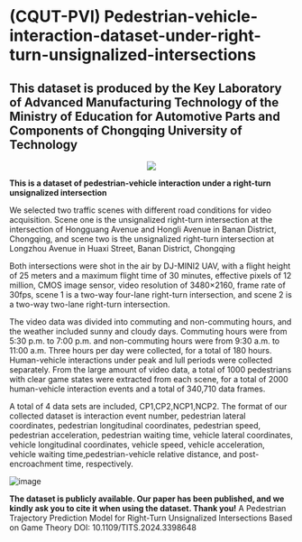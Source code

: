 #  (CQUT-PVI) Pedestrian-vehicle-interaction-dataset-under-right-turn-unsignalized-intersections
## This dataset is produced by the Key Laboratory of Advanced Manufacturing Technology of the Ministry of Education for Automotive Parts and Components of Chongqing University of Technology

<p align="center">
  <img src="https://github.com/Yinan-x-Zhang/CQUT-PVI-Pedestrian-Vehicle-interaction-dataset-under-right-turn-unsignalized-intersections/blob/main/cqut.png" />
</p>

**This is a dataset of pedestrian-vehicle interaction under a right-turn unsignalized intersection**

We selected two traffic scenes with different road conditions for video acquisition. Scene one is the unsignalized right-turn intersection at the intersection of Hongguang Avenue and Hongli Avenue in Banan District, Chongqing, and scene two is the unsignalized right-turn intersection at Longzhou Avenue in Huaxi Street, Banan District, Chongqing


Both intersections were shot in the air by DJ-MINI2 UAV, with a flight height of 25 meters and a maximum flight time of 30 minutes, effective pixels of 12 million, CMOS image sensor, video resolution of 3480×2160, frame rate of 30fps, scene 1 is a two-way four-lane right-turn intersection, and scene 2 is a two-way two-lane right-turn intersection.

The video data was divided into commuting and non-commuting hours, and the weather included sunny and cloudy days. Commuting hours were from 5:30 p.m. to 7:00 p.m. and non-commuting hours were from 9:30 a.m. to 11:00 a.m. Three hours per day were collected, for a total of 180 hours. Human-vehicle interactions under peak and lull periods were collected separately. From the large amount of video data, a total of 1000 pedestrians with clear game states were extracted from each scene, for a total of 2000 human-vehicle interaction events and a total of 340,710 data frames.

A total of 4 data sets are included, CP1,CP2,NCP1,NCP2. The format of our collected dataset is interaction event number, pedestrian lateral coordinates, pedestrian longitudinal coordinates, pedestrian speed, pedestrian acceleration, pedestrian waiting time, vehicle lateral coordinates, vehicle longitudinal coordinates, vehicle speed, vehicle acceleration, vehicle waiting time,pedestrian-vehicle relative distance, and post-encroachment time, respectively.

![image](https://github.com/Yinan-x-Zhang/CQUT-PVI-Pedestrian-Vehicle-interaction-dataset-under-right-turn-unsignalized-intersections/blob/main/Interaction%20diagram.png)

**The dataset is publicly available. Our paper has been published, and we kindly ask you to cite it when using the dataset. Thank you!**
A Pedestrian Trajectory Prediction Model for Right-Turn Unsignalized Intersections Based on Game Theory
DOI: 10.1109/TITS.2024.3398648




